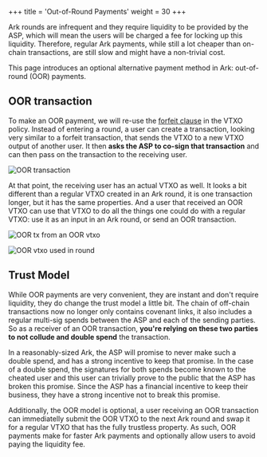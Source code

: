+++
title = 'Out-of-Round Payments'
weight = 30
+++



Ark rounds are infrequent and they require liquidity to be provided by the ASP,
which will mean the users will be charged a fee for locking up this liquidity.
Therefore, regular Ark payments, while still a lot cheaper than on-chain
transactions, are still slow and might have a non-trivial cost.

This page introduces an optional alternative payment method in Ark:
out-of-round (OOR) payments.


## OOR transaction

To make an OOR payment, we will re-use the [forfeit
clause](vtxos#forfeit-clause) in the VTXO policy. Instead of entering a round,
a user can create a transaction, looking very similar to a forfeit transaction,
that sends the VTXO to a new VTXO output of another user. It then **asks the
ASP to co-sign that transaction** and can then pass on the transaction to the
receiving user.

![OOR transaction](/diagrams/oor.png)

At that point, the receiving user has an actual VTXO as well. It looks a bit
different than a regular VTXO created in an Ark round, it is one transaction
longer, but it has the same properties. And a user that received an OOR VTXO
can use that VTXO to do all the things one could do with a regular VTXO:
use it as an input in an Ark round, or send an OOR transaction.

![OOR tx from an OOR vtxo](/diagrams/ooroor.png)

![OOR vtxo used in round](/diagrams/oor-round.png)


## Trust Model

While OOR payments are very convenient, they are instant and don't require
liquidity, they do change the trust model a little bit. The chain of off-chain
transactions now no longer only contains covenant links, it also includes a
regular multi-sig spends between the ASP and each of the sending parties. So as
a receiver of an OOR transaction, **you're relying on these two parties to not
collude and double spend** the transaction.

In a reasonably-sized Ark, the ASP will promise to never make such a double
spend, and has a strong incentive to keep that promise. In the case of a double
spend, the signatures for both spends become known to the cheated user and this
user can trivially prove to the public that the ASP has broken this promise.
Since the ASP has a financial incentive to keep their business, they have a
strong incentive not to break this promise.

Additionally, the OOR model is optional, a user receiving an OOR transaction
can immediatelly submit the OOR VTXO to the next Ark round and swap it for a
regular VTXO that has the fully trustless property. As such, OOR payments make
for faster Ark payments and optionally allow users to avoid paying the
liquidity fee.
